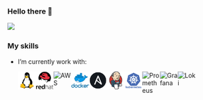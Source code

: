 ### Hello there  👋 
![](https://thumbs.gfycat.com/TangibleBareCopperbutterfly-size_restricted.gif)



### My skills

-  I’m currently work with:

    <img align="left" alt="Linux" width="40px" src="https://raw.githubusercontent.com/github/explore/80688e429a7d4ef2fca1e82350fe8e3517d3494d/topics/linux/linux.png" />
    <img align="left" alt="CentOS" width="40px" src="https://raw.githubusercontent.com/devicons/devicon/2809b567852a4648062a2d3e7c1c531367458c0b/icons/redhat/redhat-original-wordmark.svg" />
    <img align="left" alt="AWS" width="40px" src="https://cdn.iconscout.com/icon/free/png-256/aws-1869025-1583149.png" />
    <img align="left" alt="Docker" width="40px" src="https://raw.githubusercontent.com/github/explore/80688e429a7d4ef2fca1e82350fe8e3517d3494d/topics/docker/docker.png" />
    <img align="left" alt="Ansible" width="40px" src="https://raw.githubusercontent.com/github/explore/80688e429a7d4ef2fca1e82350fe8e3517d3494d/topics/ansible/ansible.png" />
    <img align="left" alt="Jenkins" width="40px" src="https://raw.githubusercontent.com/github/explore/4546263bd5739353083c33dada43f8f31e7d1fd6/topics/jenkins/jenkins.png" />
    <img align="left" alt="Kubernetes" width="40px" src="https://raw.githubusercontent.com/devicons/devicon/2809b567852a4648062a2d3e7c1c531367458c0b/icons/kubernetes/kubernetes-plain-wordmark.svg" />
    <img align="left" alt="Prometheus" width="40px" src="https://pics.freeicons.io/uploads/icons/png/6813193821551942286-512.png" />
    <img align="left" alt="Grafana" width="40px" src="https://pics.freeicons.io/uploads/icons/png/8135670941548141941-512.png" />
    <img align="left" alt="Loki" width="40px" src="https://grafana.com/static/assets/img/blog/loki.png" />



<!--
**v-kamerdinerov/v-kamerdinerov** is a ✨ _special_ ✨ repository because its `README.md` (this file) appears on your GitHub profile.

Here are some ideas to get you started:

- 🔭 I’m currently working on ...
- 🌱 I’m currently learning ...
- 👯 I’m looking to collaborate on ...
- 🤔 I’m looking for help with ...
- 💬 Ask me about ...
- 📫 How to reach me: ...
- 😄 Pronouns: ...
- ⚡ Fun fact: ...
-->

